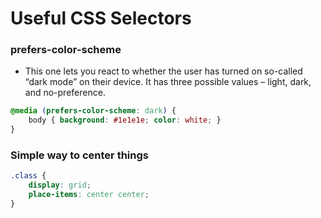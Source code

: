 # Useful CSS Selectors

### prefers-color-scheme
* This one lets you react to whether the user has turned on so-called “dark mode” on their device. It has three possible values – light, dark, and no-preference.
```CSS
@media (prefers-color-scheme: dark) {
    body { background: #1e1e1e; color: white; }
}
```

### Simple way to center things
``` CSS
.class {
    display: grid;
    place-items: center center;
}
```